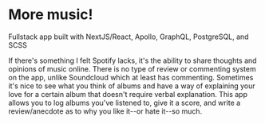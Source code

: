 # More music!

Fullstack app built with NextJS/React, Apollo, GraphQL, PostgreSQL, and SCSS

If there's something I felt Spotify lacks, it's the ability to share thoughts and opinions of music online. There is no type of review 
or commenting system on the app, unlike Soundcloud which at least has commenting. Sometimes it's nice to see what you think of albums
and have a way of explaining your love for a certain album that doesn't require verbal explanation. This app allows you to log albums
you've listened to, give it a score, and write a review/anecdote as to why you like it--or hate it--so much.
